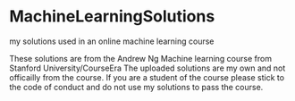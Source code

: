 # MachineLearningSolutions
my solutions used in an online machine learning course

These solutions are from the Andrew Ng Machine learning course from Stanford University/CourseEra
The uploaded solutions are my own and not officailly from the course. If you are a student of the course please stick to the code of conduct and do not use my solutions to pass the course. 
